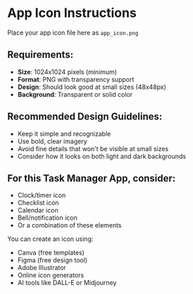 # App Icon Instructions

Place your app icon file here as `app_icon.png`

## Requirements:
- **Size**: 1024x1024 pixels (minimum)
- **Format**: PNG with transparency support
- **Design**: Should look good at small sizes (48x48px)
- **Background**: Transparent or solid color

## Recommended Design Guidelines:
- Keep it simple and recognizable
- Use bold, clear imagery
- Avoid fine details that won't be visible at small sizes
- Consider how it looks on both light and dark backgrounds

## For this Task Manager App, consider:
- Clock/timer icon
- Checklist icon
- Calendar icon
- Bell/notification icon
- Or a combination of these elements

You can create an icon using:
- Canva (free templates)
- Figma (free design tool)
- Adobe Illustrator
- Online icon generators
- AI tools like DALL-E or Midjourney